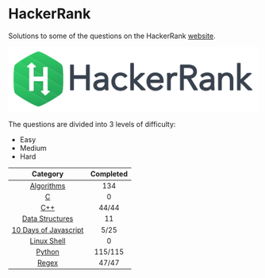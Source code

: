 # HackerRank

Solutions to some of the questions on the HackerRank [website](https://www.hackerrank.com "HackerRank").

<p align="center"><img src="../assets/hackerrank.png"></p>

The questions are divided into 3 levels of difficulty:

*   Easy
*   Medium
*   Hard

| Category | Completed |
|:--------:|:---------:|
| [Algorithms](Algorithms/) | 134 |
| [C](C) | 0 |
| [C++](C++) | 44/44 |
| [Data Structures](Data%20Structures/) | 11 |
| [10 Days of Javascript](10%20Days%20of%20Javascript/) | 5/25 |
| [Linux Shell](Linux%20Shell/) | 0 |
| [Python](Python/) | 115/115 |
| [Regex](Regex/) | 47/47 |